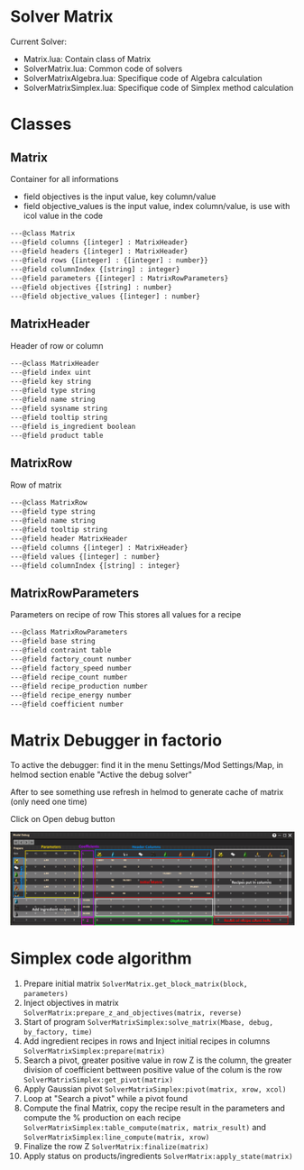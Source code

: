 # Solver Matrix

Current Solver:
* Matrix.lua: Contain class of Matrix
* SolverMatrix.lua: Common code of solvers
* SolverMatrixAlgebra.lua: Specifique code of Algebra calculation
* SolverMatrixSimplex.lua: Specifique code of Simplex method calculation

# Classes

## Matrix
Container for all informations
* field objectives is the input value, key column/value
* field objective_values is the input value, index column/value, is use with icol value in the code

```
---@class Matrix
---@field columns {[integer] : MatrixHeader}
---@field headers {[integer] : MatrixHeader}
---@field rows {[integer] : {[integer] : number}}
---@field columnIndex {[string] : integer}
---@field parameters {[integer] : MatrixRowParameters}
---@field objectives {[string] : number}
---@field objective_values {[integer] : number}
```

## MatrixHeader
Header of row or column
```
---@class MatrixHeader
---@field index uint
---@field key string
---@field type string
---@field name string
---@field sysname string
---@field tooltip string
---@field is_ingredient boolean
---@field product table
```

## MatrixRow
Row of matrix
```
---@class MatrixRow
---@field type string
---@field name string
---@field tooltip string
---@field header MatrixHeader
---@field columns {[integer] : MatrixHeader}
---@field values {[integer] : number}
---@field columnIndex {[string] : integer}
```

## MatrixRowParameters
Parameters on recipe of row
This stores all values for a recipe
```
---@class MatrixRowParameters
---@field base string
---@field contraint table
---@field factory_count number
---@field factory_speed number
---@field recipe_count number
---@field recipe_production number
---@field recipe_energy number
---@field coefficient number
```

# Matrix Debugger in factorio

To active the debugger: find it in the menu Settings/Mod Settings/Map, in helmod section enable "Active the debug solver"

After to see something use refresh in helmod to generate cache of matrix (only need one time)

Click on Open debug button

![Debugger view in factorio](/math/solver_matrix.png)

# Simplex code algorithm

1. Prepare initial matrix `SolverMatrix.get_block_matrix(block, parameters)`
1. Inject objectives in matrix `SolverMatrix:prepare_z_and_objectives(matrix, reverse)`
1. Start of program `SolverMatrixSimplex:solve_matrix(Mbase, debug, by_factory, time)`
1. Add ingredient recipes in rows and Inject initial recipes in columns `SolverMatrixSimplex:prepare(matrix)`
1. Search a pivot, greater positive value in row Z is the column, the greater division of coefficient bettween positive value of the colum is the row  `SolverMatrixSimplex:get_pivot(matrix)`
1. Apply Gaussian pivot `SolverMatrixSimplex:pivot(matrix, xrow, xcol)`
1. Loop at "Search a pivot" while a pivot found
1. Compute the final Matrix, copy the recipe result in the parameters and compute the % production on each recipe `SolverMatrixSimplex:table_compute(matrix, matrix_result)` and `SolverMatrixSimplex:line_compute(matrix, xrow)`
1. Finalize the row Z `SolverMatrix:finalize(matrix)`
1. Apply status on products/ingredients `SolverMatrix:apply_state(matrix)`
